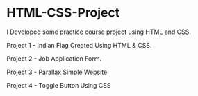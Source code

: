 # HTML-CSS-Project
I Developed some practice course project using HTML and CSS.

Project 1 - Indian Flag Created Using HTML & CSS.

Project 2 - Job Application Form.

Project 3 - Parallax Simple Website

Project 4 - Toggle Button Using CSS

